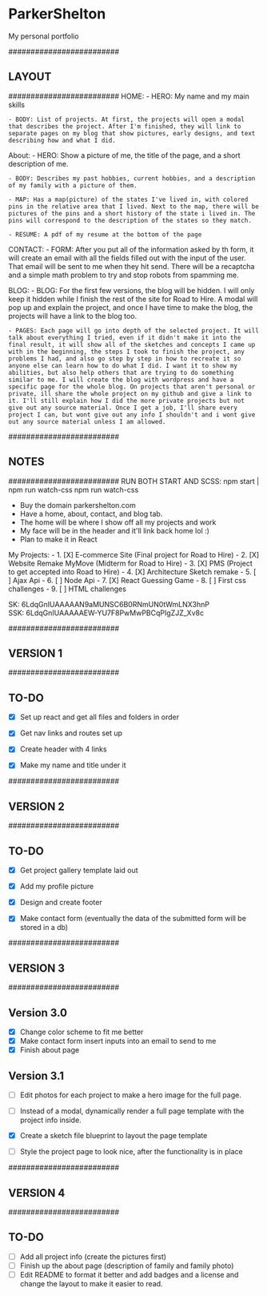# ParkerShelton
My personal portfolio




#########################
##       LAYOUT        ##
#########################
  HOME:
    - HERO: My name and my main skills

    - BODY: List of projects. At first, the projects will open a modal that describes the project. After I'm finished, they will link to separate pages on my blog that show pictures, early designs, and text describing how and what I did.

  About:
    - HERO: Show a picture of me, the title of the page, and a short description of me.

    - BODY: Describes my past hobbies, current hobbies, and a description of my family with a picture of them.

    - MAP: Has a map(picture) of the states I've lived in, with colored pins in the relative area that I lived. Next to the map, there will be pictures of the pins and a short history of the state i lived in. The pins will correspond to the description of the states so they match.

    - RESUME: A pdf of my resume at the bottom of the page

  CONTACT:
    - FORM: After you put all of the information asked by th form, it will create an email with all the fields filled out with the input of the user. That email will be sent to me when they hit send. There will be a recaptcha and a simple math problem to try and stop robots from spamming me.

  BLOG: 
    - BLOG: For the first few versions, the blog will be hidden. I will only keep it hidden while I finish the rest of the site for Road to Hire. A modal will pop up and explain the project, and once I have time to make the blog, the projects will have a link to the blog too.

    - PAGES: Each page will go into depth of the selected project. It will talk about everything I tried, even if it didn't make it into the final result, it will show all of the sketches and concepts I came up with in the beginning, the steps I took to finish the project, any problems I had, and also go step by step in how to recreate it so anyone else can learn how to do what I did. I want it to show my abilities, but also help others that are trying to do something similar to me. I will create the blog with wordpress and have a specific page for the whole blog. On projects that aren't personal or private, ill share the whole project on my github and give a link to it. I'll still explain how I did the more private projects but not give out any source material. Once I get a job, I'll share every project I can, but wont give out any info I shouldn't and i wont give out any source material unless I am allowed.



#########################
##        NOTES        ##
#########################
  RUN BOTH START AND SCSS: npm start | npm run watch-css
  npm run watch-css

  - Buy the domain parkershelton.com
  - Have a home, about, contact, and blog tab.
  - The home will be where I show off all my projects and work
  - My face will be in the header and it'll link back home lol :)
  - Plan to make it in React

  My Projects:
    - 1. [X] E-commerce Site (Final project for Road to Hire) 
    - 2. [X] Website Remake MyMove (Midterm for Road to Hire)
    - 3. [X] PMS (Project to get accepted into Road to Hire)
    - 4. [X] Architecture Sketch remake
    - 5. [ ] Ajax Api
    - 6. [ ] Node Api
    - 7. [X] React Guessing Game
    - 8. [ ] First css challenges
    - 9. [ ] HTML challenges
    <!-- - 4. Avalanche (WIP, Game) 
    - 5. Remember (WIP, App)
    - 6. Aphonic (WIP, Album) -->

SK: 6LdqGnIUAAAAAN9aMUNSC6B0RNmUN0tWmLNX3hnP  
SSK: 6LdqGnIUAAAAAEW-YU7F8PwMwPBCqPIgZJZ_Xv8c


#########################
##      VERSION 1      ##
#########################

## TO-DO ##
  - [X] Set up react and get all files and folders in order
  - [X] Get nav links and routes set up
  - [X] Create header with 4 links
  - [X] Make my name and title under it


#########################
##      VERSION 2      ##
#########################

## TO-DO ##
  - [X] Get project gallery template laid out
  - [X] Add my profile picture
  - [X] Design and create footer
  - [X] Make contact form (eventually the data of the submitted form will be stored in a db)


#########################
##      VERSION 3      ##
#########################

## Version 3.0 ##
  - [X] Change color scheme to fit me better
  - [X] Make contact form insert inputs into an email to send to me
  - [X] Finish about page

## Version 3.1 ##
  - [ ] Edit photos for each project to make a hero image for the full page.
  - [ ] Instead of a modal, dynamically render a full page template with the project info inside.
  - [X] Create a sketch file blueprint to layout the page template
  - [ ] Style the project page to look nice, after the functionality is in place


#########################
##      VERSION 4      ##
#########################

## TO-DO ##
  - [ ] Add all project info (create the pictures first)
  - [ ] Finish up the about page (description of family and family photo)
  - [ ] Edit README to format it better and add badges and a license and change the layout to make it easier to read.